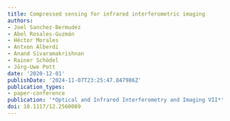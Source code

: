 ```yaml
---
title: Compressed sensing for infrared interferometric imaging
authors:
- Joel Sanchez-Bermudez
- Abel Rosales-Guzmán
- Héctor Morales
- Antxon Alberdi
- Anand Sivaramakrishnan
- Rainer Schödel
- Jörg-Uwe Pott
date: '2020-12-01'
publishDate: '2024-11-07T23:25:47.847986Z'
publication_types:
- paper-conference
publication: '*Optical and Infrared Interferometry and Imaging VII*'
doi: 10.1117/12.2560089
---
```

